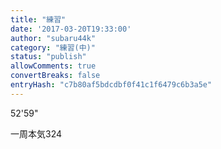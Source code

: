 ```yaml
---
title: "練習"
date: '2017-03-20T19:33:00'
author: "subaru44k"
category: "練習(中)"
status: "publish"
allowComments: true
convertBreaks: false
entryHash: "c7b80af5bdcdbf0f41c1f6479c6b3a5e"
---
```

52'59"

一周本気324
